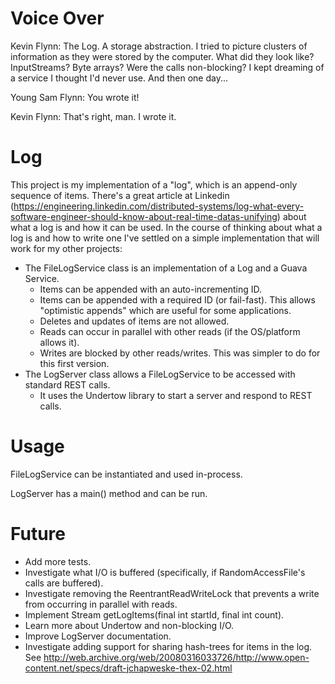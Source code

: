 Voice Over
==========

Kevin Flynn: The Log. A storage abstraction. I tried to picture clusters of information as they were stored by the computer. 
What did they look like? InputStreams? Byte arrays? Were the calls non-blocking? 
I kept dreaming of a service I thought I'd never use. And then one day...

Young Sam Flynn: You wrote it!

Kevin Flynn: That's right, man. I wrote it.

Log
===

This project is my implementation of a "log", which is an append-only sequence of items. 
There's a great article at Linkedin (https://engineering.linkedin.com/distributed-systems/log-what-every-software-engineer-should-know-about-real-time-datas-unifying) about what a log is and how it can be used.
In the course of thinking about what a log is and how to write one I've settled on a simple implementation that will work for my other projects:

- The FileLogService class is an implementation of a Log and a Guava Service.
  - Items can be appended with an auto-incrementing ID.
  - Items can be appended with a required ID (or fail-fast). This allows "optimistic appends" which are useful for some applications.
  - Deletes and updates of items are not allowed.
  - Reads can occur in parallel with other reads (if the OS/platform allows it).
  - Writes are blocked by other reads/writes. This was simpler to do for this first version.
- The LogServer class allows a FileLogService to be accessed with standard REST calls.
  - It uses the Undertow library to start a server and respond to REST calls.

Usage
=====

FileLogService can be instantiated and used in-process.

LogServer has a main() method and can be run.

Future
======

- Add more tests.
- Investigate what I/O is buffered (specifically, if RandomAccessFile's calls are buffered).
- Investigate removing the ReentrantReadWriteLock that prevents a write from occurring in parallel with reads.
- Implement Stream<LogItem> getLogItems(final int startId, final int count).
- Learn more about Undertow and non-blocking I/O.
- Improve LogServer documentation.
- Investigate adding support for sharing hash-trees for items in the log. See http://web.archive.org/web/20080316033726/http://www.open-content.net/specs/draft-jchapweske-thex-02.html
